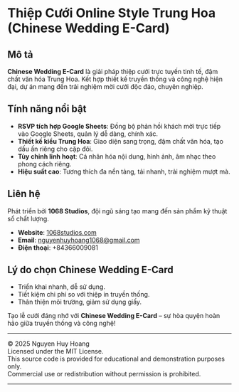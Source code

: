 # Thiệp Cưới Online Style Trung Hoa (Chinese Wedding E-Card)

## Mô tả
**Chinese Wedding E-Card** là giải pháp thiệp cưới trực tuyến tinh tế, đậm chất văn hóa Trung Hoa. Kết hợp thiết kế truyền thống và công nghệ hiện đại, dự án mang đến trải nghiệm mời cưới độc đáo, chuyên nghiệp.

## Tính năng nổi bật
- **RSVP tích hợp Google Sheets**: Đồng bộ phản hồi khách mời trực tiếp vào Google Sheets, quản lý dễ dàng, chính xác.
- **Thiết kế kiểu Trung Hoa**: Giao diện sang trọng, đậm chất văn hóa, tạo dấu ấn riêng cho cặp đôi.
- **Tùy chỉnh linh hoạt**: Cá nhân hóa nội dung, hình ảnh, âm nhạc theo phong cách riêng.
- **Hiệu suất cao**: Tương thích đa nền tảng, tải nhanh, trải nghiệm mượt mà.

## Liên hệ
Phát triển bởi **1068 Studios**, đội ngũ sáng tạo mang đến sản phẩm kỹ thuật số chất lượng.  
- **Website**: [1068studios.com](https://www.1068studios.com)  
- **Email**: nguyenhuyhoang1068@gmail.com  
- **Điện thoại**: +84366009081  

## Lý do chọn Chinese Wedding E-Card
- Triển khai nhanh, dễ sử dụng.
- Tiết kiệm chi phí so với thiệp in truyền thống.
- Thân thiện môi trường, giảm sử dụng giấy.

Tạo lễ cưới đáng nhớ với **Chinese Wedding E-Card** – sự hòa quyện hoàn hảo giữa truyền thống và công nghệ!

---

© 2025 Nguyen Huy Hoang  
Licensed under the MIT License.  
This source code is provided for educational and demonstration purposes only.  
Commercial use or redistribution without permission is prohibited.

---
